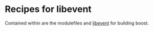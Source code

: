 # Recipes for libevent

Contained within are the modulefiles and [libevent](recipes/) for building boost. 
